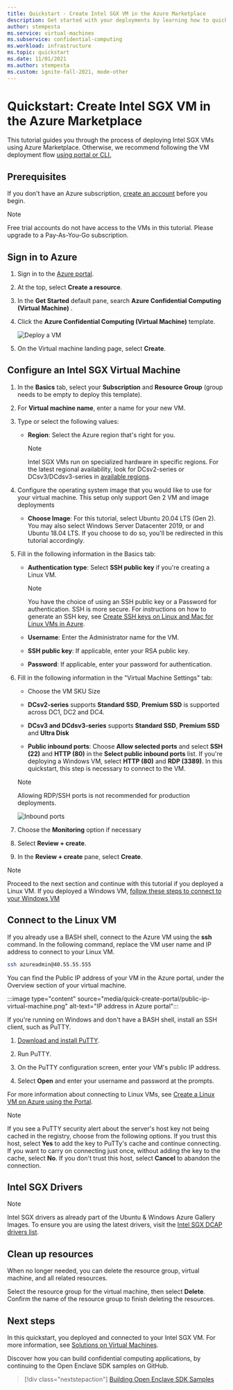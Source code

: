 ```yaml
---
title: Quickstart - Create Intel SGX VM in the Azure Marketplace
description: Get started with your deployments by learning how to quickly create an Intel SGX VM with Marketplace.
author: stempesta
ms.service: virtual-machines
ms.subservice: confidential-computing
ms.workload: infrastructure
ms.topic: quickstart
ms.date: 11/01/2021
ms.author: stempesta
ms.custom: ignite-fall-2021, mode-other
---
```


# Quickstart: Create Intel SGX VM in the Azure Marketplace

This tutorial guides you through the process of deploying Intel SGX VMs using Azure Marketplace. Otherwise, we recommend following the VM deployment flow [using portal or CLI.](quick-create-portal.md)

## Prerequisites

If you don't have an Azure subscription, [create an account](https://azure.microsoft.com/pricing/purchase-options/pay-as-you-go/) before you begin.

> [!NOTE]
> Free trial accounts do not have access to the VMs in this tutorial. Please upgrade to a Pay-As-You-Go subscription.


## Sign in to Azure

1. Sign in to the [Azure portal](https://portal.azure.com/).

1. At the top, select **Create a resource**.

1. In the **Get Started** default pane, search **Azure Confidential Computing (Virtual Machine)** .

1. Click the **Azure Confidential Computing (Virtual Machine)** template.

    ![Deploy a VM](media/quick-create-marketplace/portal-search-marketplace.png)

1. On the Virtual machine landing page, select **Create**.


## Configure an Intel SGX Virtual Machine

1. In the **Basics** tab, select your **Subscription** and **Resource Group** (group needs to be empty to deploy this template).

1. For **Virtual machine name**, enter a name for your new VM.

1. Type or select the following values:

   * **Region**: Select the Azure region that's right for you.

        > [!NOTE]
        > Intel SGX VMs run on specialized hardware in specific regions. For the latest regional availability, look for DCsv2-series or DCsv3/DCdsv3-series in [available regions](https://azure.microsoft.com/global-infrastructure/services/?products=virtual-machines).

1. Configure the operating system image that you would like to use for your virtual machine. This setup only support Gen 2 VM and image deployments

    * **Choose Image**: For this tutorial, select Ubuntu 20.04 LTS (Gen 2). You may also select Windows Server Datacenter 2019, or and Ubuntu 18.04 LTS. If you choose to do so, you'll be redirected in this tutorial accordingly.
   
1. Fill in the following information in the Basics tab:

   * **Authentication type**: Select **SSH public key** if you're creating a Linux VM. 

        > [!NOTE]
        > You have the choice of using an SSH public key or a Password for authentication. SSH is more secure. For instructions on how to generate an SSH key, see [Create SSH keys on Linux and Mac for Linux VMs in Azure](../virtual-machines/linux/mac-create-ssh-keys.md).

    * **Username**: Enter the Administrator name for the VM.

    * **SSH public key**: If applicable, enter your RSA public key.
    
    * **Password**: If applicable, enter your password for authentication.
    
1. Fill in the following information in the "Virtual Machine Settings" tab:

   * Choose the VM SKU Size
   * **DCsv2-series** supports **Standard SSD**, **Premium SSD** is supported across DC1, DC2 and DC4. 
   * **DCsv3 and DCdsv3-series** supports **Standard SSD**, **Premium SSD** and **Ultra Disk**
   
   * **Public inbound ports**: Choose **Allow selected ports** and select **SSH (22)** and **HTTP (80)** in the **Select public inbound ports** list. If you're deploying a Windows VM, select **HTTP (80)** and **RDP (3389)**. In this quickstart, this step is necessary to connect to the VM.
   
    >[!Note]
    > Allowing RDP/SSH ports is not recommended for production deployments.  

     ![Inbound ports](media/quick-create-portal/inbound-port-virtual-machine.png)


1. Choose the **Monitoring** option if necessary

1. Select **Review + create**.

1. In the **Review + create** pane, select **Create**.

> [!NOTE]
> Proceed to the next section and continue with this tutorial if you deployed a Linux VM. If you deployed a Windows VM, [follow these steps to connect to your Windows VM](../virtual-machines/windows/connect-logon.md)


## Connect to the Linux VM

If you already use a BASH shell, connect to the Azure VM using the **ssh** command. In the following command, replace the VM user name and IP address to connect to your Linux VM.

```bash
ssh azureadmin@40.55.55.555
```

You can find the Public IP address of your VM in the Azure portal, under the Overview section of your virtual machine.

:::image type="content" source="media/quick-create-portal/public-ip-virtual-machine.png" alt-text="IP address in Azure portal":::

If you're running on Windows and don't have a BASH shell, install an SSH client, such as PuTTY.

1. [Download and install PuTTY](https://www.chiark.greenend.org.uk/~sgtatham/putty/download.html).

1. Run PuTTY.

1. On the PuTTY configuration screen, enter your VM's public IP address.

1. Select **Open** and enter your username and password at the prompts.

For more information about connecting to Linux VMs, see [Create a Linux VM on Azure using the Portal](../virtual-machines/linux/quick-create-portal.md).

> [!NOTE]
> If you see a PuTTY security alert about the server's host key not being cached in the registry, choose from the following options. If you trust this host, select **Yes** to add the key to PuTTy's cache and continue connecting. If you want to carry on connecting just once, without adding the key to the cache, select **No**. If you don't trust this host, select **Cancel** to abandon the connection.

## Intel SGX Drivers

> [!NOTE]
> Intel SGX drivers as already part of the Ubuntu & Windows Azure Gallery Images. To ensure you are using the latest drivers, visit the [Intel SGX DCAP drivers list](https://01.org/intel-software-guard-extensions/downloads).

## Clean up resources

When no longer needed, you can delete the resource group, virtual machine, and all related resources. 

Select the resource group for the virtual machine, then select **Delete**. Confirm the name of the resource group to finish deleting the resources.

## Next steps

In this quickstart, you deployed and connected to your Intel SGX VM. For more information, see [Solutions on Virtual Machines](virtual-machine-solutions-sgx.md). 

Discover how you can build confidential computing applications, by continuing to the Open Enclave SDK samples on GitHub. 

> [!div class="nextstepaction"]
> [Building Open Enclave SDK Samples](https://github.com/openenclave/openenclave/blob/master/samples/README.md)
